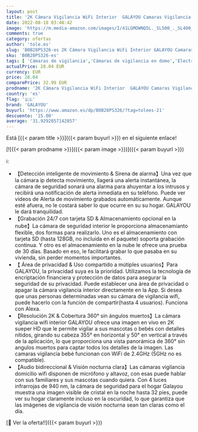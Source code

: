 ```yaml
---
layout: post
title: '2K Cámara Vigilancia WiFi Interior  GALAYOU Camaras Vigilancia Bebé IP  con Vista de 360°  Detección de Movimiento  24/7 Grabación en Tarjeta SD y Audio Bidireccional  Compatible con Alexa G2'
date: 2022-08-18 03:48:42
image: 'https://m.media-amazon.com/images/I/41LGMOWNQ5L._SL500_._SL400_.jpg'
comments: true
category: ofertas
author: 'tole.es'
slug: 'B0B28PS326-es 2K Cámara Vigilancia WiFi Interior GALAYOU Camaras...'
sku: 'B0B28PS326-es'
tags: [ 'Cámaras de vigilancia','Cámaras de vigilancia en domo','Electrónica','Fotografía y videocámaras','alexa','galayou','🇪🇸', ]
actualPrice: 28.04 EUR
currency: EUR
price: 28.04
comparePrice: 32.99 EUR
prodname: '2K Cámara Vigilancia WiFi Interior  GALAYOU Camaras Vigilancia Bebé IP  con Vista de 360°  Detección de Movimiento  24/7 Grabación en Tarjeta SD y Audio Bidireccional  Compatible con Alexa G2'
country: 'es'
flag: '🇪🇸'
brand: 'GALAYOU'
buyurl: 'https://www.amazon.es/dp/B0B28PS326/?tag=tolees-21'
descuento: '15.00'
average: '31.9292857142857'
---
```


Está [{{< param title >}}]({{< param buyurl >}}) en el siguiente enlace!

[![{{< param prodname >}}]({{< param image >}})]({{< param buyurl >}})

ℹ️:

- 【Detección inteligente de movimiento & Sirena de alarma】Una vez que la cámara ip detecta movimiento, llagerá una alerta instantánea, la cámara de seguridad sonará una alarma para ahuyentar a los intrusos y recibirá una notificación de alerta inmediata en su teléfono. Puede ver vídeos de Alerta de movimiento grabados automáticamente. Aunque esté afuera, no le costará saber lo que ocurre en su su hogar. GALAYOU le dará tranquilidad.
- 【Grabación 24/7 con tarjeta SD & Almacenamiento opcional en la nube】La cámara de seguridad interior le proporciona almacenamianto flexible, dos formas para realizarlo. Uno es el almacenamiento con tarjeta SD (hasta 128GB, no incluida en el paquete) soporta grabación continua. Y otro es el almacenamiento en la nube le ofrece una prueba de 30 días. Basado en eso, le facilitará grabar lo que pasaba en su vivienda, sin perder momentos importantes.
- 【 Área de privacidad & Uso compartido a mútiples usuarios】Para GALAYOU, la privacidad suya es la prioridad. Utilizamos la tecnología de encriptación financiera y protección de datos para asegurar la seguridad de su privacidad. Puede establecer una área de privacidad o apagar la cámara vigilancia interior directamente en la App. Si desea que unas personas determinadas vean su cámara de vigilancia wifi, puede hacerlo con la función de compartir(hasta 4 usuarios). Funciona con Alexa.
- 【Resolución 2K & Cobertura 360° sin ángulos muertos】La cámara vigilancia wifi interior GALAYOU ofrece una imagen en vivo en 2K sueper HD que le permite vigilar a sus mascotas o bebés con detalles nítidos, girando su cabeza 355° en horizontal y 50° en vertical a través de la aplicación, lo que proporciona una vista panorámica de 360° sin angulos muertos para captar todos los detalles de la imagen. Las camaras vigilancia bebé funcionan con WiFi de 2.4GHz (5GHz no es compatible).
- 【Audio bidireccional & Visión nocturna clara】Las cámaras vigilancia domicilio wifi disponen de micrófono y altavoz, con esas puede hablar con sus familiares y sus mascotas cuando quiera. Con 4 luces infrarrojas de 940 nm, la cámara de seguridad para el hogar Galayou muestra una imagen visible de cristal en la noche hasta 32 pies, puede ver su hogar claramente incluso en la oscuridad, lo que garantiza que las imágenes de vigilancia de visión nocturna sean tan claras como el día.

[🛒 Ver la oferta!!]({{< param buyurl >}})

